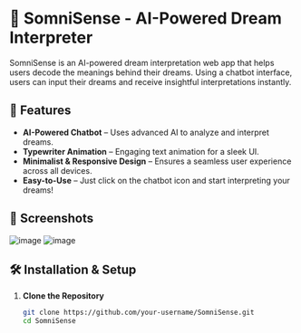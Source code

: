 # 🌙 SomniSense - AI-Powered Dream Interpreter  

SomniSense is an AI-powered dream interpretation web app that helps users decode the meanings behind their dreams. Using a chatbot interface, users can input their dreams and receive insightful interpretations instantly.

## 🚀 Features  
- **AI-Powered Chatbot** – Uses advanced AI to analyze and interpret dreams.  
- **Typewriter Animation** – Engaging text animation for a sleek UI.  
- **Minimalist & Responsive Design** – Ensures a seamless user experience across all devices.  
- **Easy-to-Use** – Just click on the chatbot icon and start interpreting your dreams!  

## 📸 Screenshots  
![image](https://github.com/user-attachments/assets/f1fc33d3-3833-4811-8468-b1e1704f2467)
![image](https://github.com/user-attachments/assets/f7bfe12c-2264-49b3-9467-916d33548625)

## 🛠 Installation & Setup  
1. **Clone the Repository**  
   ```sh
   git clone https://github.com/your-username/SomniSense.git
   cd SomniSense
